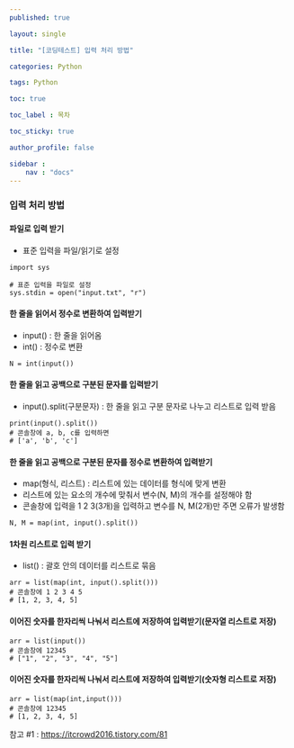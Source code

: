 ```yaml
---
published: true

layout: single

title: "[코딩테스트] 입력 처리 방법"

categories: Python 

tags: Python

toc: true

toc_label : 목차

toc_sticky: true

author_profile: false

sidebar :
    nav : "docs"
---
```


### 입력 처리 방법



#### 파일로 입력 받기

- 표준 입력을 파일/읽기로 설정

```
import sys

# 표준 입력을 파일로 설정
sys.stdin = open("input.txt", "r") 
```



#### 한 줄을 읽어서 정수로 변환하여 입력받기

- input() : 한 줄을 읽어옴
- int() : 정수로 변환

```
N = int(input())
```



#### 한 줄을 읽고 공백으로 구분된 문자를 입력받기

- input().split(구분문자) : 한 줄을 읽고 구분 문자로 나누고 리스트로 입력 받음

```\
print(input().split())
# 콘솔창에 a, b, c를 입력하면
# ['a', 'b', 'c']
```



#### 한 줄을 읽고 공백으로 구분된 문자를 정수로 변환하여 입력받기

- map(형식, 리스트) : 리스트에 있는 데이터를 형식에 맞게 변환
- 리스트에 있는 요소의 개수에 맞춰서 변수(N, M)의 개수를 설정해야 함
- 콘솔창에 입력을 1 2 3(3개)을 입력하고 변수를 N, M(2개)만 주면 오류가 발생함

```
N, M = map(int, input().split())
```



#### 1차원 리스트로 입력 받기

- list() : 괄호 안의 데이터를 리스트로 묶음

```
arr = list(map(int, input().split()))
# 콘솔창에 1 2 3 4 5
# [1, 2, 3, 4, 5]
```



#### 이어진 숫자를 한자리씩 나눠서 리스트에 저장하여 입력받기(문자열 리스트로 저장)

```
arr = list(input())
# 콘솔창에 12345
# ["1", "2", "3", "4", "5"]
```



#### 이어진 숫자를 한자리씩 나눠서 리스트에 저장하여 입력받기(숫자형 리스트로 저장)

```
arr = list(map(int,input()))
# 콘솔창에 12345
# [1, 2, 3, 4, 5]
```



참고 #1 : https://itcrowd2016.tistory.com/81
